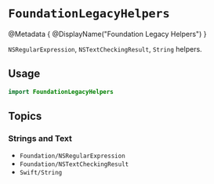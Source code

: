 #  ``FoundationLegacyHelpers``

@Metadata {
	@DisplayName("Foundation Legacy Helpers")
}

`NSRegularExpression`, `NSTextCheckingResult`, `String` helpers.

## Usage

```swift
import FoundationLegacyHelpers
```

## Topics

### Strings and Text

- ``Foundation/NSRegularExpression``
- ``Foundation/NSTextCheckingResult``
- ``Swift/String``
